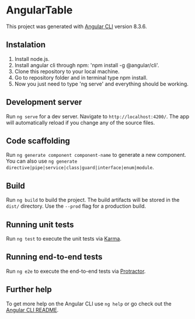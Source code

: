 # AngularTable

This project was generated with [Angular CLI](https://github.com/angular/angular-cli) version 8.3.6.

## Instalation

1. Install node.js.
2. Install angular cli through npm: 'npm install -g @angular/cli'.
3. Clone this repository to your local machine.
4. Go to repository folder and in terminal type npm install.
5. Now you just need to type 'ng serve' and everything should be working.

## Development server

Run `ng serve` for a dev server. Navigate to `http://localhost:4200/`. The app will automatically reload if you change any of the source files.

## Code scaffolding

Run `ng generate component component-name` to generate a new component. You can also use `ng generate directive|pipe|service|class|guard|interface|enum|module`.

## Build

Run `ng build` to build the project. The build artifacts will be stored in the `dist/` directory. Use the `--prod` flag for a production build.

## Running unit tests

Run `ng test` to execute the unit tests via [Karma](https://karma-runner.github.io).

## Running end-to-end tests

Run `ng e2e` to execute the end-to-end tests via [Protractor](http://www.protractortest.org/).

## Further help

To get more help on the Angular CLI use `ng help` or go check out the [Angular CLI README](https://github.com/angular/angular-cli/blob/master/README.md).

